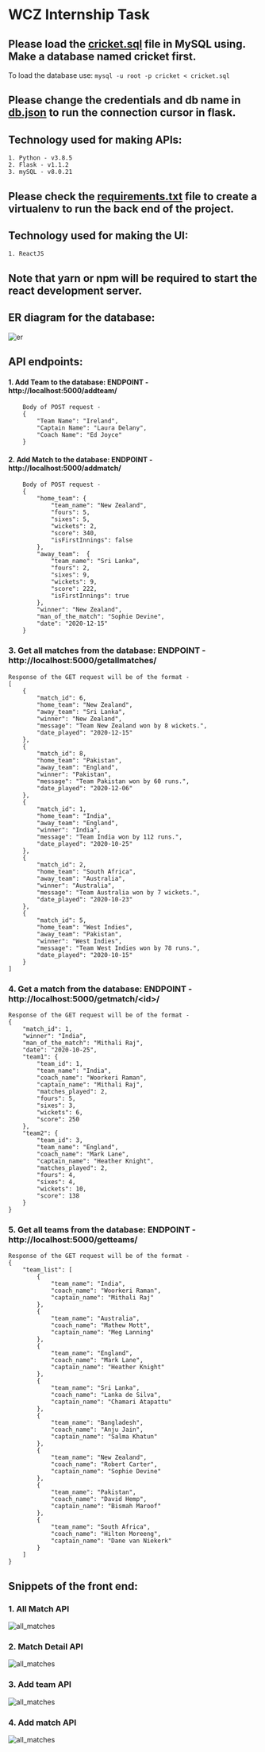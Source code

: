 # WCZ Internship Task

## Please load the [cricket.sql](./cricket.sql) file in MySQL using. Make a database named cricket first.

To load the database use:
`
mysql -u root -p cricket < cricket.sql
`

## Please change the credentials and db name in [db.json](./apis/db.json) to run the connection cursor in flask.


## Technology used for making APIs:

    1. Python - v3.8.5
    2. Flask - v1.1.2
    3. mySQL - v8.0.21

## Please check the [requirements.txt](./requirements.txt) file to create a virtualenv to run the back end of the project.

## Technology used for making the UI:

    1. ReactJS

## Note that yarn or npm will be required to start the react development server.


## ER diagram for the database:

<img src="./screenshots/er.png" alt="er"></img>

## API endpoints:

#### 1. Add Team to the database: ENDPOINT - http://localhost:5000/addteam/
        Body of POST request - 
        {
            "Team Name": "Ireland",
            "Captain Name": "Laura Delany",
            "Coach Name": "Ed Joyce"
        }

#### 2. Add Match to the database: ENDPOINT - http://localhost:5000/addmatch/

        Body of POST request - 
        {
            "home_team": {
                "team_name": "New Zealand",
                "fours": 5,
                "sixes": 5,
                "wickets": 2,
                "score": 340,
                "isFirstInnings": false
            },
            "away_team":  {
                "team_name": "Sri Lanka",
                "fours": 2,
                "sixes": 9,
                "wickets": 9,
                "score": 222,
                "isFirstInnings": true
            },
            "winner": "New Zealand",
            "man_of_the_match": "Sophie Devine",
            "date": "2020-12-15"
        }

### 3. Get all matches from the database: ENDPOINT - http://localhost:5000/getallmatches/

    Response of the GET request will be of the format - 
    [
        {
            "match_id": 6,
            "home_team": "New Zealand",
            "away_team": "Sri Lanka",
            "winner": "New Zealand",
            "message": "Team New Zealand won by 8 wickets.",
            "date_played": "2020-12-15"
        },
        {
            "match_id": 8,
            "home_team": "Pakistan",
            "away_team": "England",
            "winner": "Pakistan",
            "message": "Team Pakistan won by 60 runs.",
            "date_played": "2020-12-06"
        },
        {
            "match_id": 1,
            "home_team": "India",
            "away_team": "England",
            "winner": "India",
            "message": "Team India won by 112 runs.",
            "date_played": "2020-10-25"
        },
        {
            "match_id": 2,
            "home_team": "South Africa",
            "away_team": "Australia",
            "winner": "Australia",
            "message": "Team Australia won by 7 wickets.",
            "date_played": "2020-10-23"
        },
        {
            "match_id": 5,
            "home_team": "West Indies",
            "away_team": "Pakistan",
            "winner": "West Indies",
            "message": "Team West Indies won by 78 runs.",
            "date_played": "2020-10-15"
        }
    ]
            
### 4. Get a match from the database: ENDPOINT - http://localhost:5000/getmatch/\<id\>/

    Response of the GET request will be of the format - 
    {
        "match_id": 1,
        "winner": "India",
        "man_of_the_match": "Mithali Raj",
        "date": "2020-10-25",
        "team1": {
            "team_id": 1,
            "team_name": "India",
            "coach_name": "Woorkeri Raman",
            "captain_name": "Mithali Raj",
            "matches_played": 2,
            "fours": 5,
            "sixes": 3,
            "wickets": 6,
            "score": 250
        },
        "team2": {
            "team_id": 3,
            "team_name": "England",
            "coach_name": "Mark Lane",
            "captain_name": "Heather Knight",
            "matches_played": 2,
            "fours": 4,
            "sixes": 4,
            "wickets": 10,
            "score": 138
        }
    }

### 5. Get all teams from the database: ENDPOINT - http://localhost:5000/getteams/  

    Response of the GET request will be of the format - 
    {
        "team_list": [
            {
                "team_name": "India",
                "coach_name": "Woorkeri Raman",
                "captain_name": "Mithali Raj"
            },
            {
                "team_name": "Australia",
                "coach_name": "Mathew Mott",
                "captain_name": "Meg Lanning"
            },
            {
                "team_name": "England",
                "coach_name": "Mark Lane",
                "captain_name": "Heather Knight"
            },
            {
                "team_name": "Sri Lanka",
                "coach_name": "Lanka de Silva",
                "captain_name": "Chamari Atapattu"
            },
            {
                "team_name": "Bangladesh",
                "coach_name": "Anju Jain",
                "captain_name": "Salma Khatun"
            },
            {
                "team_name": "New Zealand",
                "coach_name": "Robert Carter",
                "captain_name": "Sophie Devine"
            },
            {
                "team_name": "Pakistan",
                "coach_name": "David Hemp",
                "captain_name": "Bismah Maroof"
            },
            {
                "team_name": "South Africa",
                "coach_name": "Hilton Moreeng",
                "captain_name": "Dane van Niekerk"
            }
        ]
    }

## Snippets of the front end: 

### 1. All Match API
<img src="./screenshots/1.png" alt="all_matches"></img>

### 2. Match Detail API
<img src="./screenshots/2.png" alt="all_matches"></img>

### 3. Add team API
<img src="./screenshots/3.png" alt="all_matches"></img>

### 4. Add match API
<img src="./screenshots/4.png" alt="all_matches"></img>